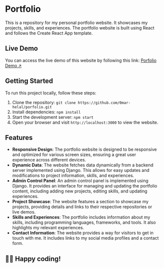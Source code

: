 # Portfolio

This is a repository for my personal portfolio website. It showcases my projects, skills, and experiences. The portfolio website is built using React and follows the Create React App template.

## Live Demo

You can access the live demo of this website by following this link: [Porfolio Demo ↗](https://omar-helal.onrender.com)

## Getting Started

To run this project locally, follow these steps:

1. Clone the repository: `git clone https://github.com/0mar-helal/porfolio.git`
2. Install dependencies: `npm install`
3. Start the development server: `npm start`
4. Open your browser and visit `http://localhost:3000` to view the website.

## Features

- **Responsive Design**: The portfolio website is designed to be responsive and optimized for various screen sizes, ensuring a great user experience across different devices.
- **Dynamic Data**: The website fetches data dynamically from a backend server implemented using Django. This allows for easy updates and modifications to project information, skills, and experiences.
- **Admin Control Panel**: An admin control panel is implemented using Django. It provides an interface for managing and updating the portfolio content, including adding new projects, editing skills, and updating experiences.
- **Project Showcase**: The website features a section to showcase my projects, providing details and links to their respective repositories or live demos.
- **Skills and Experiences**: The portfolio includes information about my skills, including programming languages, frameworks, and tools. It also highlights my relevant experiences.
- **Contact Information**: The website provides a way for visitors to get in touch with me. It includes links to my social media profiles and a contact form.

👨‍💻 Happy coding!
---
